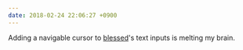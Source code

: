 ```yaml
---
date: 2018-02-24 22:06:27 +0900
---
```

Adding a navigable cursor to [blessed](https://github.com/chjj/blessed)'s text inputs is melting my brain. 
